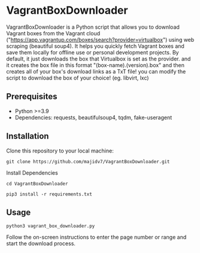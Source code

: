 
# VagrantBoxDownloader

VagrantBoxDownloader is a Python script that allows you to download Vagrant boxes from the Vagrant cloud ("https://app.vagrantup.com/boxes/search?provider=virtualbox") using web scraping (beautiful soup4). 
It helps you quickly fetch Vagrant boxes and save them locally for offline use or personal development projects.
By default, it just downloads the box that Virtualbox is set as the provider. and it creates the box file in this format "(box-name).(version).box" and then creates all of your box's download links as a TxT file! 
you can modify the script to download the box of your choice! (eg. libvirt, lxc)

## Prerequisites

- Python >=3.9
- Dependencies: requests, beautifulsoup4, tqdm, fake-useragent

## Installation

Clone this repository to your local machine:

```
git clone https://github.com/majidv7/VagrantBoxDownloader.git
```

Install Dependencies
```
cd VagrantBoxDownloader
```
```
pip3 install -r requirements.txt
```
## Usage

```
python3 vagrant_box_downloader.py
```
Follow the on-screen instructions to enter the page number or range and start the download process.
